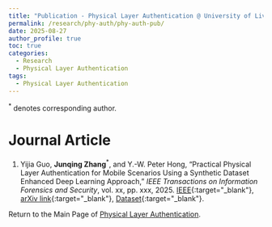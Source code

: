 ```yaml
---
title: "Publication - Physical Layer Authentication @ University of Liverpool"
permalink: /research/phy-auth/phy-auth-pub/
date: 2025-08-27
author_profile: true
toc: true
categories:
  - Research
  - Physical Layer Authentication
tags:
  - Physical Layer Authentication
---
```


<sup>*</sup> denotes corresponding author.



# Journal Article
1. Yijia Guo, **Junqing Zhang**<sup>*</sup>, and Y.-W. Peter Hong, “Practical Physical Layer Authentication for Mobile Scenarios Using a Synthetic Dataset Enhanced Deep Learning Approach,” _IEEE Transactions on Information Forensics and Security_, vol. xx, pp. xxx, 2025. [IEEE](https://ieeexplore.ieee.org/document/11141653){:target="_blank"}, [arXiv link](http://arxiv.org/abs/2508.20861){:target="_blank"}, [Dataset](https://ieee-dataport.org/documents/wi-fi-channel-state-information-dataset-mobile-physical-layer-authentication){:target="_blank"}.

Return to the Main Page of [Physical Layer Authentication](/research/phy-auth/phy-auth-main-page/).